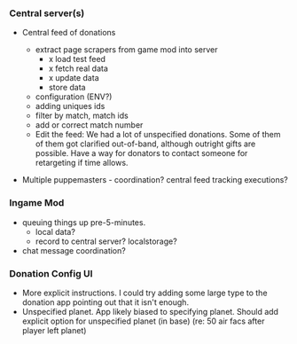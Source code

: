 ### Central server(s)

- Central feed of donations
  - extract page scrapers from game mod into server
    - x load test feed
    - x fetch real data
    - x update data
    - store data
  - configuration (ENV?)
  - adding uniques ids
  - filter by match, match ids
  - add or correct match number
  - Edit the feed: We had a lot of unspecified donations. Some of them of them got clarified out-of-band,  although outright gifts are possible. Have a way for donators to contact someone for retargeting if time allows.

- Multiple puppemasters - coordination? central feed tracking executions?

### Ingame Mod

- queuing things up pre-5-minutes.
  - local data?
  - record to central server? localstorage?
- chat message coordination?

### Donation Config UI

- More explicit instructions. I could try adding some large type to the donation app pointing out that it isn't enough.
- Unspecified planet. App likely biased to specifying planet. Should add explicit option for unspecified planet (in base) (re: 50 air facs after player left planet)
